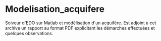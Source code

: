 # Modelisation_acquifere
Solveur d'EDO sur Matlab et modélisation d'un acquifère.
Est adjoint à cet archive un rapport au format PDF explicitant les démarches effectuées et quelques observations.

